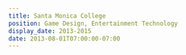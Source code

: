 ```yaml
---
title: Santa Monica College
position: Game Design, Entertainment Technology
display_date: 2013-2015
date: 2013-08-01T07:00:00-07:00
---
```

